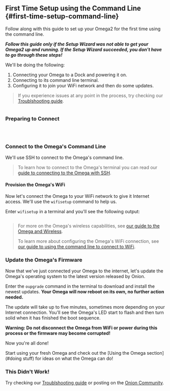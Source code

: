 ## First Time Setup using the Command Line {#first-time-setup-command-line}

<!--  TODO: edit this a intro a little to make it smoother -->

Follow along with this guide to set up your Omega2 for the first time using the command line.

***Follow this guide only if the Setup Wizard was not able to get your Omega2 up and running. If the Setup Wizard succeeded, you don't have to go through these steps!***

 We'll be doing the following:

1. Connecting your Omega to a Dock and powering it on.
1. Connecting to its command line terminal.
1. Configuring it to join your WiFi network and then do some updates.

> If you experience issues at any point in the process, try checking our [Troublshooting guide](#first-time-troubleshooting).

<!-- Prepare the Hardware -->
```{r child = './First-Time-Components/Hardware-Prep.md'}
```


<!-- Command Line Setup -->

### Preparing to Connect

<!-- Computer Config -->
```{r child = './First-Time-Components/First-Time-Component-01-computer-config.md'}
```

<!-- The Omega's Name -->
```{r child = './First-Time-Components/First-Time-Component-02-omega-name.md'}
```

<!-- Connect to Omega's Wifi AP -->
```{r child = './First-Time-Components/First-Time-Component-03-connect-to-omega-network.md'}
```

### Connect to the Omega's Command Line

We'll use SSH to connect to the Omega's command line.

>To learn how to connect to the Omega's terminal you can read our [guide to connecting to the Omega with SSH](#connecting-to-the-omega-terminal-ssh).

#### Provision the Omega's WiFi

Now let's connect the Omega to your WiFi network to give it Internet access. We'll use the `wifisetup` command to help us.

Enter `wifisetup` in a terminal and you'll see the following output:

<!-- wifisetup option 1 output -->
```{r child = './Using-the-Command-Line/Connecting-to-WiFi-Networks-Component-1-wifisetup-option-1.md'}
```

> For more on the Omega's wireless capabilities, see [our guide to the Omega and Wireless](#the-omega-and-wireless-connectivity).
>
>To learn more about configuring the Omega's WiFi connection, see [our guide to using the command line to connect to WiFi](#connecting-to-wifi-networks-command-line).

### Update the Omega's Firmware

Now that we've just connected your Omega to the internet, let's update the Omega's operating system to the latest version released by Onion.

Enter the `oupgrade` command in the terminal to download and install the newest updates. **Your Omega will now reboot on its own, no further action needed.**

The update will take up to five minutes, sometimes more depending on your Internet connection. You'll see the Omega's LED start to flash and then turn solid when it has finished the boot sequence.

**Warning: Do not disconnect the Omega from WiFi or power during this process or the firmware may become corrupted!**

Now you're all done!

Start using your fresh Omega and check out the [Using the Omega section](#doing stuff) for ideas on what the Omega can do!
<!-- Start using your fresh Omega, check out the [Tutorials section](./Tutorials/Contents) or the [Project guides](./Projects/Contents) for ideas on what to do next! -->
<!-- TODO: fix the links above when the content is available -->

### This Didn't Work!

Try checking our [Troublshooting guide](#first-time-troubleshooting) or posting on the [Onion Community](http://community.onion.io).
